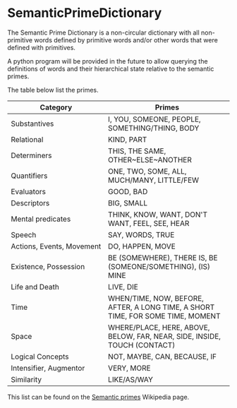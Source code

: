 # SemanticPrimeDictionary
The Semantic Prime Dictionary is a non-circular dictionary with all non-primitive words defined by primitive words and/or other words that were defined with primitives.

A python program will be provided in the future to allow querying the definitions of words and their hierarchical state relative to the semantic primes.

The table below list the primes.

Category | Primes
--- | ---
Substantives | I, YOU, SOMEONE, PEOPLE, SOMETHING/THING, BODY
Relational | KIND, PART
Determiners	| THIS, THE SAME, OTHER\~ELSE\~ANOTHER
Quantifiers	| ONE, TWO, SOME, ALL, MUCH/MANY, LITTLE/FEW
Evaluators	| GOOD, BAD
Descriptors	| BIG, SMALL
Mental predicates	| THINK, KNOW, WANT, DON'T WANT, FEEL, SEE, HEAR
Speech	| SAY, WORDS, TRUE
Actions, Events, Movement	| DO, HAPPEN, MOVE
Existence, Possession	| BE (SOMEWHERE), THERE IS, BE (SOMEONE/SOMETHING), (IS) MINE
Life and Death	| LIVE, DIE
Time	| WHEN/TIME, NOW, BEFORE, AFTER, A LONG TIME, A SHORT TIME, FOR SOME TIME, MOMENT
Space	| WHERE/PLACE, HERE, ABOVE, BELOW, FAR, NEAR, SIDE, INSIDE, TOUCH (CONTACT)
Logical Concepts	| NOT, MAYBE, CAN, BECAUSE, IF
Intensifier, Augmentor	| VERY, MORE
Similarity	| LIKE/AS/WAY


This list can be found on the [Semantic primes](https://en.wikipedia.org/wiki/Semantic_primes) Wikipedia page.
